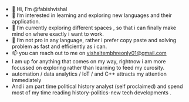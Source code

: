 - 👋 Hi, I’m @fabishvishal
- 👀 I’m interested in learning and exploring new languages and their application.
- 🌱 I’m currently exploring different spaces , so that i can finally make mind on where exactly i want to work.
- 💞️ I’m not pro in any language, rather i prefer copy paste and solving problem as fast and efficiently as i can.
- 📫 you can reach out to me on vishaltembhreonly01@gmail.com
- I am up for anything that comes on my way, rightnow i am more focussed on exploring rather than learning to feed my curosity.
- automation / data analytics / IoT / and C++ attracts my attention immediately 
- And i am part time political history analyst (self proclaimed) and spend most of my time reading history-politics-new tech developments .
